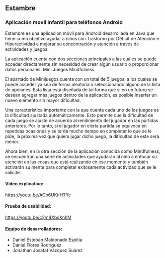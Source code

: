 ## Estambre

### Aplicación movil infantíl para teléfonos Android

Estambre es una aplicación móvil para Android desarrollada en Java que tiene como objetivo ayudar a niños con Trastorno por Déficit de Atención e Hiperactividad a mejorar su concentración y atención a través de actividades y juegos. 

La aplicación cuenta con dos secciones principales a las cuales se puede acceder directamente sin necesidad de crear algún usuario o proporcionar datos personales: 
Mini Juegos
Mindfulness

El apartado de Minijuegos cuenta con un total de 5 juegos, a los cuales se puede acceder ya sea de forma aleatoria o seleccionando alguno de la lista de opciones. Esta lista está diseñada de tal forma que si en un futuro se desean agregar más juegos dentro de la aplicación, es posible insertar un nuevo elemento sin mayor dificultad.

Una característica importante con la que cuenta cada uno de los juegos es la dificultad ajustada automáticamente. Esto permite que la dificultad de cada juego se ajuste de acuerdo al rendimiento del jugador en las partidas anteriores. Por lo tanto, si el jugador en cierta partida se equivoca en repetidas ocasiones y se tarda mucho tiempo en completar lo que se le pide, la próxima vez que quiera jugar dicho juego, la dificultad de este será menor.

Ahora bien, en la otra sección de la aplicación conocida como Mindfulness, se encuentran una serie de actividades que ayudarán al niño a enfocar su atención en las cosas que está realizando en ese momento y también activarán su mente para completar exitosamente cada actividad que se le solicite.

#### Video explicativo:

https://youtu.be/ACb6UKnHTYc

#### Prueba de usabilidad:

https://youtu.be/c2m4XbsXnhM

#### Equipo de desarrolladores:

- Daniel Esteban Maldonado Espitia
- Daniel Flores Rodríguez
- Jonathan Josafat Vázquez Suárez
